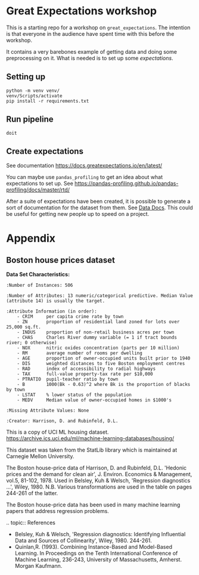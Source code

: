 # Great Expectations workshop
This is a starting repo for a workshop on `great_expectations`. 
The intention is that everyone in the audience have spent time with this before the workshop. 

It contains a very barebones example of getting data and doing some preprocessing on it. 
What is needed is to set up some *expectations*. 
## Setting up
```shell script
python -m venv venv/
venv/Scripts/activate
pip install -r requirements.txt
```

## Run pipeline
```shell script
doit
```

## Create expectations
See documentation https://docs.greatexpectations.io/en/latest/

You can maybe use `pandas_profiling` to get an idea about what expectations to set up. 
See https://pandas-profiling.github.io/pandas-profiling/docs/master/rtd/

After a suite of expectations have been created, it is possible to generate
a sort of documentation for the dataset from them. 
See [Data Docs](https://docs.greatexpectations.io/en/latest/reference/core_concepts/data_docs.html).
This could be useful for getting new people up to speed on a project. 

# Appendix
## Boston house prices dataset



**Data Set Characteristics:**  

    :Number of Instances: 506 

    :Number of Attributes: 13 numeric/categorical predictive. Median Value (attribute 14) is usually the target.

    :Attribute Information (in order):
        - CRIM     per capita crime rate by town
        - ZN       proportion of residential land zoned for lots over 25,000 sq.ft.
        - INDUS    proportion of non-retail business acres per town
        - CHAS     Charles River dummy variable (= 1 if tract bounds river; 0 otherwise)
        - NOX      nitric oxides concentration (parts per 10 million)
        - RM       average number of rooms per dwelling
        - AGE      proportion of owner-occupied units built prior to 1940
        - DIS      weighted distances to five Boston employment centres
        - RAD      index of accessibility to radial highways
        - TAX      full-value property-tax rate per $10,000
        - PTRATIO  pupil-teacher ratio by town
        - B        1000(Bk - 0.63)^2 where Bk is the proportion of blacks by town
        - LSTAT    % lower status of the population
        - MEDV     Median value of owner-occupied homes in $1000's

    :Missing Attribute Values: None

    :Creator: Harrison, D. and Rubinfeld, D.L.

This is a copy of UCI ML housing dataset.
https://archive.ics.uci.edu/ml/machine-learning-databases/housing/


This dataset was taken from the StatLib library which is maintained at Carnegie Mellon University.

The Boston house-price data of Harrison, D. and Rubinfeld, D.L. 'Hedonic
prices and the demand for clean air', J. Environ. Economics & Management,
vol.5, 81-102, 1978.   Used in Belsley, Kuh & Welsch, 'Regression diagnostics
...', Wiley, 1980.   N.B. Various transformations are used in the table on
pages 244-261 of the latter.

The Boston house-price data has been used in many machine learning papers that address regression
problems.   
     
.. topic:: References

   - Belsley, Kuh & Welsch, 'Regression diagnostics: Identifying Influential Data and Sources of Collinearity', Wiley, 1980. 244-261.
   - Quinlan,R. (1993). Combining Instance-Based and Model-Based Learning. In Proceedings on the Tenth International Conference of Machine Learning, 236-243, University of Massachusetts, Amherst. Morgan Kaufmann.